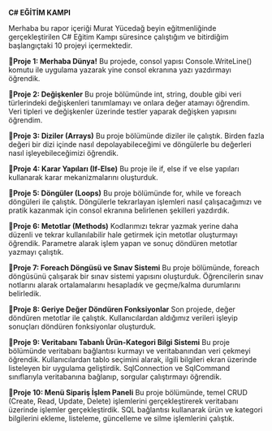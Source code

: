 **C# EĞİTİM KAMPI**

Merhaba bu rapor içeriği Murat Yücedağ beyin eğitmenliğinde gerçekleştirilen C# Eğitim Kampı süresince çalıştığım ve bitirdiğim başlangıçtaki 10 projeyi içermektedir. 


📝**Proje 1: Merhaba Dünya!**
Bu projede, consol yapısı Console.WriteLine() komutu ile uygulama yazarak yine consol ekranına yazı yazdırmayı öğrendik. 

📝**Proje 2: Değişkenler**
Bu proje bölümünde int, string, double gibi veri türlerindeki değişkenleri tanımlamayı ve onlara değer atamayı öğrendim. Veri tipleri ve değişkenler üzerinde testler yaparak değişken yapısını öğrendim.

📝**Proje 3: Diziler (Arrays)**
Bu proje bölümünde diziler ile çalıştık. Birden fazla değeri bir dizi içinde nasıl depolayabileceğimi ve döngülerle bu değerleri nasıl işleyebileceğimizi öğrendik.

📝**Proje 4: Karar Yapıları (If-Else)**
Bu proje ile if, else if ve else yapıları kullanarak karar mekanizmalarını oluşturduk. 

📝**Proje 5: Döngüler (Loops)**
Bu proje bölümünde for, while ve foreach döngüleri ile çalıştık. 
Döngülerle tekrarlayan işlemleri nasıl çalışacağımızı ve pratik kazanmak için consol ekranına belirlenen şekilleri yazdırdık.

📝**Proje 6: Metotlar (Methods)**
Kodlarımızı tekrar yazmak yerine daha düzenli ve tekrar kullanılabilir hale getirmek için metotlar oluşturmayı öğrendik. Parametre alarak işlem yapan ve sonuç döndüren metotlar yazmayı çalıştık.

📝**Proje 7: Foreach Döngüsü ve Sınav Sistemi**
Bu proje bölümünde, foreach döngüsünü çalışarak bir sınav sistemi yapısını oluşturduk. Öğrencilerin sınav notlarını alarak ortalamalarını hesapladık ve geçme/kalma durumlarını belirledik. 

📝**Proje 8: Geriye Değer Döndüren Fonksiyonlar**
Son projede, değer döndüren metotlar ile çalıştık. Kullanıcılardan aldığımız verileri işleyip sonuçları döndüren fonksiyonlar oluşturduk. 

📝**Proje 9: Veritabanı Tabanlı Ürün-Kategori Bilgi Sistemi**
Bu proje bölümünde veritabanı bağlantısı kurmayı ve veritabanından veri çekmeyi öğrendik. Kullanıcılardan tablo seçimini alarak, ilgili bilgileri ekran üzerinde listeleyen bir uygulama geliştirdik. 
SqlConnection ve SqlCommand sınıflarıyla veritabanına bağlanıp, sorgular çalıştırmayı öğrendik. 

📝**Proje 10: Menü Sipariş İşlem Paneli**
Bu proje bölümünde, temel CRUD (Create, Read, Update, Delete) işlemlerini gerçekleştirerek veritabanı üzerinde işlemler gerçekleştirdik. SQL bağlantısı kullanarak ürün ve kategori bilgilerini ekleme, listeleme, güncelleme ve silme işlemlerini çalıştık. 

